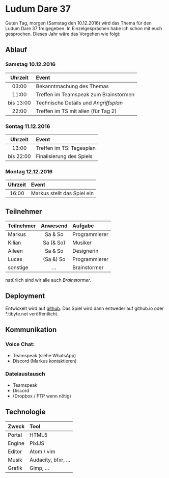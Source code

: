 # Ludum Dare 37
Guten Tag,
morgen (Samstag den 10.12.2016) wird das Thema für den Ludum Dare 37 freigegeben.
In Einzelgesprächen habe ich schon mit euch gesprochen.
Dieses Jahr wäre das Vorgehen wie folgt:

## Ablauf

### Samstag 10.12.2016

| Uhrzeit | Event |
| :-----: | :---- |
| 03:00   | Bekanntmachung des Themas |
| 11:00   | Treffen im Teamspeak zum Brainstormen |
| bis 13:00 | Technische Details und *Angriffsplan* |
| 22:00   | Treffen im TS mit allen (für Tag 2) |

### Sontag 11.12.2016

| Uhrzeit | Event |
| :-----: | :---- |
| 13:00   | Treffen im TS: Tagesplan |
| bis 22:00 | Finalisierung des Spiels |

### Montag 12.12.2016

| Uhrzeit | Event |
| :-----: | :---- |
| 16:00 | Markus stellt das Spiel ein |

## Teilnehmer

| Teilnehmer | Anwesend | Aufgabe |
| :--------- | :------: | :------ |
| Markus    | Sa & So   | Programmierer |
| Kilian    | Sa (& So) | Musiker |
| Aileen    | Sa & So   | Designerin |
| Lucas     | (Sa &) So | Programmierer |
| sonstige  | ...       | Brainstormer |
natürlich sind wir alle auch *Brainstormer*.

## Deployment
Entwickelt wird auf [github](https://github.com/mtib/ludum37).
Das Spiel wird dann entweder auf github.io oder \*.tibyte.net veröffentlicht.

## Kommunikation
### Voice Chat:
- Teamspeak (siehe WhatsApp)
- Discord (Markus kontaktieren)

### Dateiaustausch
- Teamspeak
- Discord
- (Dropbox / FTP wenn nötig)

## Technologie

| Zweck     | Tool |
| :-------- | :--- |
| Portal    | HTML5 |
| Engine    | PixiJS |
| Editor    | Atom / vim |
| Musik     | Audacity, bfxr, ... |
| Grafik    | Gimp, ... |

